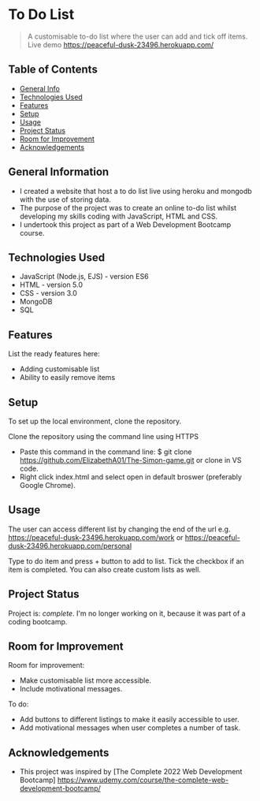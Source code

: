 # To Do List

> A customisable to-do list where the user can add and tick off items. 
> Live demo https://peaceful-dusk-23496.herokuapp.com/ 

## Table of Contents
* [General Info](#general-information)
* [Technologies Used](#technologies-used)
* [Features](#features)
* [Setup](#setup)
* [Usage](#usage)
* [Project Status](#project-status)
* [Room for Improvement](#room-for-improvement)
* [Acknowledgements](#acknowledgements)


## General Information
- I created a website that host a to do list live using heroku and mongodb with the use of storing data. 
- The purpose of the project was to create an online to-do list whilst developing my skills coding with JavaScript, HTML and CSS.
- I undertook this project as part of a Web Development Bootcamp course.


## Technologies Used

- JavaScript (Node.js, EJS) - version ES6 
- HTML - version 5.0
- CSS - version 3.0
- MongoDB
- SQL


## Features
List the ready features here:
- Adding customisable list 
- Ability to easily remove items


## Setup
To set up the local environment, clone the repository. 

Clone the repository using the command line using HTTPS
- Paste this command in the command line: $ git clone https://github.com/ElizabethA01/The-Simon-game.git or clone in VS code. 
- Right click index.html and select open in default broswer (preferably Google Chrome).


## Usage
The user can access different list by changing the end of the url e.g. https://peaceful-dusk-23496.herokuapp.com/work or https://peaceful-dusk-23496.herokuapp.com/personal

Type to do item and press + button to add to list. Tick the checkbox if an item is completed. You can also create custom lists as well. 

## Project Status
Project is: _complete_. I'm no longer working on it, because it was part of a coding bootcamp. 


## Room for Improvement

Room for improvement:
- Make customisable list more accessible.
- Include motivational messages.

To do:
- Add buttons to different listings to make it easily accessible to user.
- Add motivational messages when user completes a number of task.


## Acknowledgements
- This project was inspired by [The Complete 2022 Web Development Bootcamp] https://www.udemy.com/course/the-complete-web-development-bootcamp/

